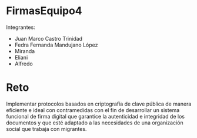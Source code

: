 # FirmasEquipo4

Integrantes:
- Juan Marco Castro Trinidad
- Fedra Fernanda Mandujano López
- Miranda
- Eliani
- Alfredo

# Reto
Implementar protocolos basados en criptografía de clave pública de manera eficiente e ideal con contramedidas con el fin de desarrollar un sistema funcional de firma digital que garantice la autenticidad e integridad de los documentos y que esté adaptado a las necesidades de una organización social que trabaja con migrantes.
